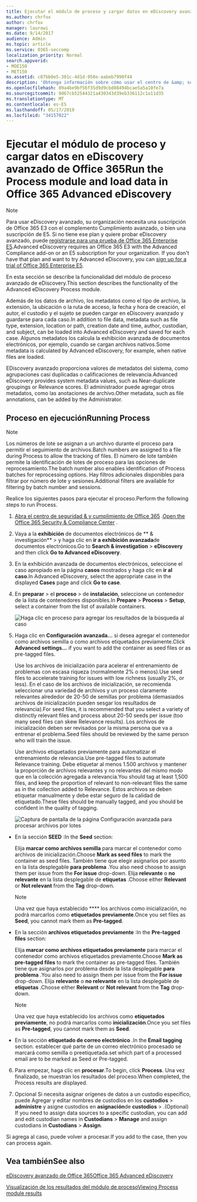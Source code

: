 ```yaml
---
title: Ejecutar el módulo de proceso y cargar datos en eDiscovery avanzado de Office 365
ms.author: chrfox
author: chrfox
manager: laurawi
ms.date: 9/14/2017
audience: Admin
ms.topic: article
ms.service: O365-seccomp
localization_priority: Normal
search.appverid:
- MOE150
- MET150
ms.assetid: c87bb0e5-301c-4d1d-958e-aabeb7990f44
description: 'Obtenga información sobre cómo usar el centro de &amp; seguridad y cumplimiento de Office 365 para obtener acceso a eDiscovery avanzado de Office 365 y ejecutar el módulo de proceso para un caso.  '
ms.openlocfilehash: 89a4be9bf56f35d9d9cbd88494bcae5a5a10fe7a
ms.sourcegitcommit: 9d67cb52544321a430343d39eb336112c1a11d35
ms.translationtype: MT
ms.contentlocale: es-ES
ms.lasthandoff: 05/17/2019
ms.locfileid: "34157022"
---
```

# <a name="run-the-process-module-and-load-data-in-office-365-advanced-ediscovery"></a><span data-ttu-id="f19ae-103">Ejecutar el módulo de proceso y cargar datos en eDiscovery avanzado de Office 365</span><span class="sxs-lookup"><span data-stu-id="f19ae-103">Run the Process module and load data in Office 365 Advanced eDiscovery</span></span>

> [!NOTE]
> <span data-ttu-id="f19ae-p101">Para usar eDiscovery avanzado, su organización necesita una suscripción de Office 365 E3 con el complemento Cumplimiento avanzado, o bien una suscripción de E5. Si no tiene ese plan y quiere probar eDiscovery avanzado, puede [registrarse para una prueba de Office 365 Enterprise E5](https://go.microsoft.com/fwlink/p/?LinkID=698279).</span><span class="sxs-lookup"><span data-stu-id="f19ae-p101">Advanced eDiscovery requires an Office 365 E3 with the Advanced Compliance add-on or an E5 subscription for your organization. If you don't have that plan and want to try Advanced eDiscovery, you can [sign up for a trial of Office 365 Enterprise E5](https://go.microsoft.com/fwlink/p/?LinkID=698279).</span></span> 
  
<span data-ttu-id="f19ae-106">En esta sección se describe la funcionalidad del módulo de proceso avanzado de eDiscovery.</span><span class="sxs-lookup"><span data-stu-id="f19ae-106">This section describes the functionality of the Advanced eDiscovery Process module.</span></span> 
  
<span data-ttu-id="f19ae-107">Además de los datos de archivo, los metadatos como el tipo de archivo, la extensión, la ubicación o la ruta de acceso, la fecha y hora de creación, el autor, el custodio y el sujeto se pueden cargar en eDiscovery avanzado y guardarse para cada caso.</span><span class="sxs-lookup"><span data-stu-id="f19ae-107">In addition to file data, metadata such as file type, extension, location or path, creation date and time, author, custodian, and subject, can be loaded into Advanced eDiscovery and saved for each case.</span></span> <span data-ttu-id="f19ae-108">Algunos metadatos los calcula la exhibición avanzada de documentos electrónicos, por ejemplo, cuando se cargan archivos nativos.</span><span class="sxs-lookup"><span data-stu-id="f19ae-108">Some metadata is calculated by Advanced eDiscovery, for example, when native files are loaded.</span></span> 
  
<span data-ttu-id="f19ae-109">EDiscovery avanzado proporciona valores de metadatos del sistema, como agrupaciones casi duplicadas o calificaciones de relevancia.</span><span class="sxs-lookup"><span data-stu-id="f19ae-109">Advanced eDiscovery provides system metadata values, such as Near-duplicate groupings or Relevance scores.</span></span> <span data-ttu-id="f19ae-110">El administrador puede agregar otros metadatos, como las anotaciones de archivo.</span><span class="sxs-lookup"><span data-stu-id="f19ae-110">Other metadata, such as file annotations, can be added by the Administrator.</span></span> 
  
## <a name="running-process"></a><span data-ttu-id="f19ae-111">Proceso en ejecución</span><span class="sxs-lookup"><span data-stu-id="f19ae-111">Running Process</span></span>

> [!NOTE]
> <span data-ttu-id="f19ae-112">Los números de lote se asignan a un archivo durante el proceso para permitir el seguimiento de archivos.</span><span class="sxs-lookup"><span data-stu-id="f19ae-112">Batch numbers are assigned to a file during Process to allow the tracking of files.</span></span> <span data-ttu-id="f19ae-113">El número de lote también permite la identificación de lotes de proceso para las opciones de reprocesamiento.</span><span class="sxs-lookup"><span data-stu-id="f19ae-113">The batch number also enables identification of Process batches for reprocessing options.</span></span> <span data-ttu-id="f19ae-114">Hay filtros adicionales disponibles para filtrar por número de lote y sesiones.</span><span class="sxs-lookup"><span data-stu-id="f19ae-114">Additional filters are available for filtering by batch number and sessions.</span></span> 
  
<span data-ttu-id="f19ae-115">Realice los siguientes pasos para ejecutar el proceso.</span><span class="sxs-lookup"><span data-stu-id="f19ae-115">Perform the following steps to run Process.</span></span>
  
1. <span data-ttu-id="f19ae-116">[Abra el centro de seguridad &amp; y cumplimiento de Office 365](go-to-the-securitycompliance-center.md) .</span><span class="sxs-lookup"><span data-stu-id="f19ae-116">[Open the Office 365 Security &amp; Compliance Center](go-to-the-securitycompliance-center.md) .</span></span> 
    
2. <span data-ttu-id="f19ae-117">Vaya a la **exhibición** de documentos electrónicos de \*\* &amp; investigación\*\* \> y haga clic en **ir a exhibición avanzada**de documentos electrónicos.</span><span class="sxs-lookup"><span data-stu-id="f19ae-117">Go to **Search &amp; investigation** \> **eDiscovery** and then click **Go to Advanced eDiscovery**.</span></span>
    
3. <span data-ttu-id="f19ae-118">En la exhibición avanzada de documentos electrónicos, seleccione el caso apropiado en la página **casos** mostrados y haga clic en **ir al caso**.</span><span class="sxs-lookup"><span data-stu-id="f19ae-118">In Advanced eDiscovery, select the appropriate case in the displayed **Cases** page and click **Go to case**.</span></span>
    
4. <span data-ttu-id="f19ae-119">En **preparar** \> el **proceso** \> de **instalación**, seleccione un contenedor de la lista de contenedores disponibles.</span><span class="sxs-lookup"><span data-stu-id="f19ae-119">In **Prepare** \> **Process** \> **Setup**, select a container from the list of available containers.</span></span>
    
    ![Haga clic en proceso para agregar los resultados de la búsqueda al caso](media/50bdc55c-d378-4881-b302-31ef785fa359.png)
  
5. <span data-ttu-id="f19ae-121">Haga clic en **Configuración avanzada...** si desea agregar el contenedor como archivos semilla o como archivos etiquetados previamente.</span><span class="sxs-lookup"><span data-stu-id="f19ae-121">Click **Advanced settings...** if you want to add the container as seed files or as pre-tagged files.</span></span> 
    
    <span data-ttu-id="f19ae-122">Use los archivos de inicialización para acelerar el entrenamiento de problemas con escasa riqueza (normalmente 2% o menos).</span><span class="sxs-lookup"><span data-stu-id="f19ae-122">Use seed files to accelerate training for issues with low richness (usually 2%, or less).</span></span> <span data-ttu-id="f19ae-123">En el caso de los archivos de inicialización, se recomienda seleccionar una variedad de archivos y un proceso claramente relevantes alrededor de 20-50 de semillas por problema (demasiados archivos de inicialización pueden sesgar los resultados de relevancia).</span><span class="sxs-lookup"><span data-stu-id="f19ae-123">For seed files, it is recommended that you select a variety of distinctly relevant files and process about 20-50 seeds per issue (too many seed files can skew Relevance results).</span></span> <span data-ttu-id="f19ae-124">Los archivos de inicialización deben ser revisados por la misma persona que va a entrenar el problema.</span><span class="sxs-lookup"><span data-stu-id="f19ae-124">Seed files should be reviewed by the same person who will train the issue.</span></span>
    
    <span data-ttu-id="f19ae-125">Use archivos etiquetados previamente para automatizar el entrenamiento de relevancia.</span><span class="sxs-lookup"><span data-stu-id="f19ae-125">Use pre-tagged files to automate Relevance training.</span></span> <span data-ttu-id="f19ae-126">Debe etiquetar al menos 1.500 archivos y mantener la proporción de archivos relevantes y no relevantes del mismo modo que en la colección agregada a relevancia.</span><span class="sxs-lookup"><span data-stu-id="f19ae-126">You should tag at least 1,500 files, and keep the proportion of relevant to non-relevant files the same as in the collection added to Relevance.</span></span> <span data-ttu-id="f19ae-127">Estos archivos se deben etiquetar manualmente y debe estar seguro de la calidad de etiquetado.</span><span class="sxs-lookup"><span data-stu-id="f19ae-127">These files should be manually tagged, and you should be confident in the quality of tagging.</span></span>
    
    ![Captura de pantalla de la página Configuración avanzada para procesar archivos por lotes](media/3c25cb78-4484-41e5-bd34-3753c7ab6cf2.jpg)
  
  - <span data-ttu-id="f19ae-129">En la sección **SEED** :</span><span class="sxs-lookup"><span data-stu-id="f19ae-129">In the **Seed** section:</span></span> 
    
    <span data-ttu-id="f19ae-130">Elija **marcar como archivos semilla** para marcar el contenedor como archivos de inicialización.</span><span class="sxs-lookup"><span data-stu-id="f19ae-130">Choose **Mark as seed files** to mark the container as seed files.</span></span> <span data-ttu-id="f19ae-131">También tiene que elegir asignarlos por asunto en la lista desplegable **para problema** .</span><span class="sxs-lookup"><span data-stu-id="f19ae-131">You also need choose to assign them per issue from the **For issue** drop-down.</span></span> <span data-ttu-id="f19ae-132">Elija **relevante** o **no relevante** en la lista desplegable de **etiquetas** .</span><span class="sxs-lookup"><span data-stu-id="f19ae-132">Choose either **Relevant** or **Not relevant** from the **Tag** drop-down.</span></span> 
    
    > [!NOTE]
    > <span data-ttu-id="f19ae-133">Una vez que haya establecido \*\*\*\* los archivos como inicialización, no podrá marcarlos como **etiquetados previamente**.</span><span class="sxs-lookup"><span data-stu-id="f19ae-133">Once you set files as **Seed**, you cannot mark them as **Pre-tagged**.</span></span> 
  
  - <span data-ttu-id="f19ae-134">En la sección **archivos etiquetados previamente** :</span><span class="sxs-lookup"><span data-stu-id="f19ae-134">In the **Pre-tagged files** section:</span></span> 
    
    <span data-ttu-id="f19ae-135">Elija **marcar como archivos etiquetados previamente** para marcar el contenedor como archivos etiquetados previamente.</span><span class="sxs-lookup"><span data-stu-id="f19ae-135">Choose **Mark as pre-tagged files** to mark the container as pre-tagged files.</span></span> <span data-ttu-id="f19ae-136">También tiene que asignarlos por problema desde la lista desplegable **para problema** .</span><span class="sxs-lookup"><span data-stu-id="f19ae-136">You also need to assign them per issue from the **For issue** drop-down.</span></span> <span data-ttu-id="f19ae-137">Elija **relevante** o **no relevante** en la lista desplegable de **etiquetas** .</span><span class="sxs-lookup"><span data-stu-id="f19ae-137">Choose either **Relevant** or **Not relevant** from the **Tag** drop-down.</span></span> 
    
    > [!NOTE]
    > <span data-ttu-id="f19ae-138">Una vez que haya establecido los archivos como **etiquetados previamente**, no podrá marcarlos como **inicialización**.</span><span class="sxs-lookup"><span data-stu-id="f19ae-138">Once you set files as **Pre-tagged**, you cannot mark them as **Seed**.</span></span> 
  
  - <span data-ttu-id="f19ae-139">En la sección **etiquetado de correo electrónico** .</span><span class="sxs-lookup"><span data-stu-id="f19ae-139">In the **Email tagging** section.</span></span> <span data-ttu-id="f19ae-140">establecer qué parte de un correo electrónico procesado se marcará como semilla o preetiquetada.</span><span class="sxs-lookup"><span data-stu-id="f19ae-140">set which part of a processed email are to be marked as Seed or Pre-tagged.</span></span> 
    
6. <span data-ttu-id="f19ae-141">Para empezar, haga clic en **procesar**.</span><span class="sxs-lookup"><span data-stu-id="f19ae-141">To begin, click **Process**.</span></span> <span data-ttu-id="f19ae-142">Una vez finalizado, se muestran los resultados del proceso.</span><span class="sxs-lookup"><span data-stu-id="f19ae-142">When completed, the Process results are displayed.</span></span>
    
7. <span data-ttu-id="f19ae-143">Opcional Si necesita asignar orígenes de datos a un custodio específico, puede Agregar y editar nombres de custodios en los **custodios** \> **administre** y asigne custodios en **asignación**de **custodios** \> .</span><span class="sxs-lookup"><span data-stu-id="f19ae-143">(Optional) If you need to assign data sources to a specific custodian, you can add and edit custodian names in **Custodians** \> **Manage** and assign custodians in **Custodians** \> **Assign**.</span></span> 
    
<span data-ttu-id="f19ae-144">Si agrega al caso, puede volver a procesar.</span><span class="sxs-lookup"><span data-stu-id="f19ae-144">If you add to the case, then you can process again.</span></span>
  
## <a name="see-also"></a><span data-ttu-id="f19ae-145">Vea también</span><span class="sxs-lookup"><span data-stu-id="f19ae-145">See also</span></span>

[<span data-ttu-id="f19ae-146">eDiscovery avanzado de Office 365</span><span class="sxs-lookup"><span data-stu-id="f19ae-146">Office 365 Advanced eDiscovery</span></span>](office-365-advanced-ediscovery.md)
  
[<span data-ttu-id="f19ae-147">Visualización de los resultados del módulo de proceso</span><span class="sxs-lookup"><span data-stu-id="f19ae-147">Viewing Process module results</span></span>](view-process-module-results-in-advanced-ediscovery.md)

